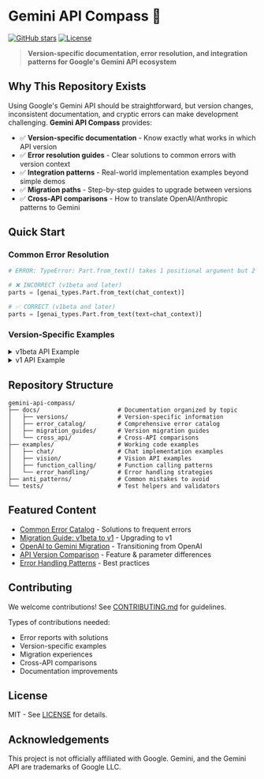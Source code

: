 # Gemini API Compass 🧭

[![GitHub stars](https://img.shields.io/github/stars/lostmind008/gemini-api-compass.svg?style=social&label=Star&maxAge=2592000)](https://github.com/lostmind008/gemini-api-compass) [![License](https://img.shields.io/badge/License-MIT-blue.svg)](https://opensource.org/licenses/MIT)

> **Version-specific documentation, error resolution, and integration patterns for Google's Gemini API ecosystem**

## Why This Repository Exists

Using Google's Gemini API should be straightforward, but version changes, inconsistent documentation, and cryptic errors can make development challenging. **Gemini API Compass** provides:

- ✅ **Version-specific documentation** - Know exactly what works in which API version
- ✅ **Error resolution guides** - Clear solutions to common errors with version context
- ✅ **Integration patterns** - Real-world implementation examples beyond simple demos
- ✅ **Migration paths** - Step-by-step guides to upgrade between versions
- ✅ **Cross-API comparisons** - How to translate OpenAI/Anthropic patterns to Gemini

## Quick Start

### Common Error Resolution

```python
# ERROR: TypeError: Part.from_text() takes 1 positional argument but 2 were given

# ❌ INCORRECT (v1beta and later)
parts = [genai_types.Part.from_text(chat_context)]

# ✅ CORRECT (v1beta and later)
parts = [genai_types.Part.from_text(text=chat_context)]
```

### Version-Specific Examples

<details>
<summary>v1beta API Example</summary>

```python
from google import genai
from google.genai import types as genai_types

client = genai.Client(api_key="YOUR_API_KEY")

# v1beta usage for chat
response = client.models.generate_content(
    model="gemini-1.5-pro",
    contents=[
        genai_types.Content(
            role="user",
            parts=[genai_types.Part.from_text(text="Hello, how are you?")]
        )
    ]
)
print(response.text)
```
</details>

<details>
<summary>v1 API Example</summary>

```python
from google import genai
from google.genai import types as genai_types

client = genai.Client(api_key="YOUR_API_KEY")

# v1 usage for chat
response = client.models.generate_content(
    model="gemini-1.5-pro",
    contents="Hello, how are you?"  # Simple string works in v1
)
print(response.text)
```
</details>

## Repository Structure

```
gemini-api-compass/
├── docs/                      # Documentation organized by topic
│   ├── versions/              # Version-specific information
│   ├── error_catalog/         # Comprehensive error catalog
│   ├── migration_guides/      # Version migration guides
│   └── cross_api/             # Cross-API comparisons
├── examples/                  # Working code examples
│   ├── chat/                  # Chat implementation examples
│   ├── vision/                # Vision API examples
│   ├── function_calling/      # Function calling patterns
│   └── error_handling/        # Error handling strategies
├── anti_patterns/             # Common mistakes to avoid
└── tests/                     # Test helpers and validators
```

## Featured Content

- [Common Error Catalog](docs/error_catalog/README.md) - Solutions to frequent errors
- [Migration Guide: v1beta to v1](docs/migration_guides/beta_to_v1.md) - Upgrading to v1
- [OpenAI to Gemini Migration](docs/cross_api/openai_to_gemini.md) - Transitioning from OpenAI
- [API Version Comparison](docs/versions/version_comparison.md) - Feature & parameter differences
- [Error Handling Patterns](examples/error_handling/README.md) - Best practices

## Contributing

We welcome contributions! See [CONTRIBUTING.md](CONTRIBUTING.md) for guidelines.

Types of contributions needed:
- Error reports with solutions
- Version-specific examples
- Migration experiences
- Cross-API comparisons
- Documentation improvements

## License

MIT - See [LICENSE](LICENSE) for details.

## Acknowledgements

This project is not officially affiliated with Google. Gemini, and the Gemini API are trademarks of Google LLC.